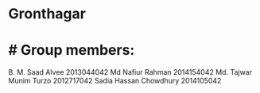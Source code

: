 # Gronthagar
# # Group members:
B. M. Saad Alvee 2013044042
Md Nafiur Rahman 2014154042
Md. Tajwar Munim Turzo 2012717042
Sadia Hassan Chowdhury 2014105042
